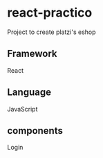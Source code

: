 # react-practico
Project to create platzi's eshop 
## Framework
React
## Language
JavaScript
## components
Login
